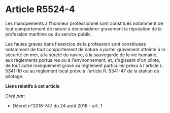 # Article R5524-4

Les manquements à l'honneur professionnel sont constitués notamment de tout comportement de nature à déconsidérer gravement
la réputation de la profession maritime ou du service public.

Les fautes graves dans l'exercice de la profession sont constituées notamment de tout comportement de nature à porter
gravement atteinte à la sécurité en mer, à la sûreté du navire, à la sauvegarde de la vie humaine, aux règlements portuaires
ou à l'environnement, et, s'agissant d'un pilote, de tout autre manquement grave au règlement particulier prévu à l'article
L. 5341-10 ou au règlement local prévu à l'article R. 5341-47 de la station de pilotage.

**Liens relatifs à cet article**

_Créé par_:

  - Décret n°2018-747 du 24 août 2018 - art. 1
